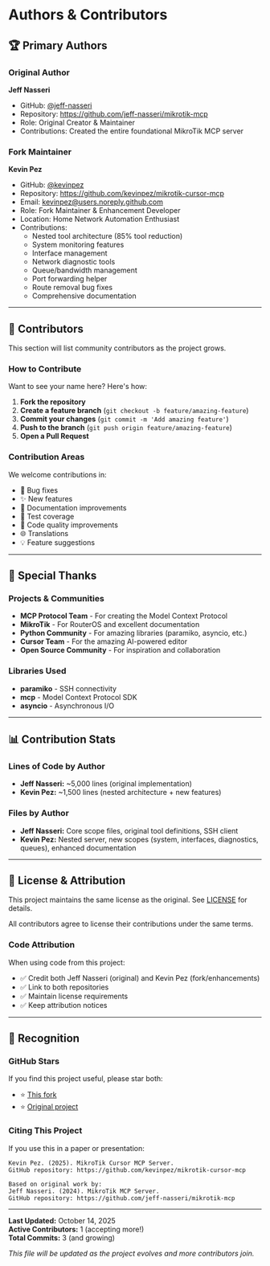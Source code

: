 # Authors & Contributors

## 🏆 Primary Authors

### Original Author

**Jeff Nasseri**
- GitHub: [@jeff-nasseri](https://github.com/jeff-nasseri)
- Repository: https://github.com/jeff-nasseri/mikrotik-mcp
- Role: Original Creator & Maintainer
- Contributions: Created the entire foundational MikroTik MCP server

### Fork Maintainer

**Kevin Pez**
- GitHub: [@kevinpez](https://github.com/kevinpez)
- Repository: https://github.com/kevinpez/mikrotik-cursor-mcp
- Email: kevinpez@users.noreply.github.com
- Role: Fork Maintainer & Enhancement Developer
- Location: Home Network Automation Enthusiast
- Contributions:
  - Nested tool architecture (85% tool reduction)
  - System monitoring features
  - Interface management
  - Network diagnostic tools
  - Queue/bandwidth management
  - Port forwarding helper
  - Route removal bug fixes
  - Comprehensive documentation

---

## 🤝 Contributors

This section will list community contributors as the project grows.

### How to Contribute

Want to see your name here? Here's how:

1. **Fork the repository**
2. **Create a feature branch** (`git checkout -b feature/amazing-feature`)
3. **Commit your changes** (`git commit -m 'Add amazing feature'`)
4. **Push to the branch** (`git push origin feature/amazing-feature`)
5. **Open a Pull Request**

### Contribution Areas

We welcome contributions in:
- 🐛 Bug fixes
- ✨ New features
- 📝 Documentation improvements
- 🧪 Test coverage
- 🎨 Code quality improvements
- 🌐 Translations
- 💡 Feature suggestions

---

## 🙏 Special Thanks

### Projects & Communities

- **MCP Protocol Team** - For creating the Model Context Protocol
- **MikroTik** - For RouterOS and excellent documentation
- **Python Community** - For amazing libraries (paramiko, asyncio, etc.)
- **Cursor Team** - For the amazing AI-powered editor
- **Open Source Community** - For inspiration and collaboration

### Libraries Used

- **paramiko** - SSH connectivity
- **mcp** - Model Context Protocol SDK
- **asyncio** - Asynchronous I/O

---

## 📊 Contribution Stats

### Lines of Code by Author

- **Jeff Nasseri:** ~5,000 lines (original implementation)
- **Kevin Pez:** ~1,500 lines (nested architecture + new features)

### Files by Author

- **Jeff Nasseri:** Core scope files, original tool definitions, SSH client
- **Kevin Pez:** Nested server, new scopes (system, interfaces, diagnostics, queues), enhanced documentation

---

## 📜 License & Attribution

This project maintains the same license as the original. See [LICENSE](LICENSE) for details.

All contributors agree to license their contributions under the same terms.

### Code Attribution

When using code from this project:
- ✅ Credit both Jeff Nasseri (original) and Kevin Pez (fork/enhancements)
- ✅ Link to both repositories
- ✅ Maintain license requirements
- ✅ Keep attribution notices

---

## 🌟 Recognition

### GitHub Stars
If you find this project useful, please star both:
- ⭐ [This fork](https://github.com/kevinpez/mikrotik-cursor-mcp)
- ⭐ [Original project](https://github.com/jeff-nasseri/mikrotik-mcp)

### Citing This Project

If you use this in a paper or presentation:

```
Kevin Pez. (2025). MikroTik Cursor MCP Server.
GitHub repository: https://github.com/kevinpez/mikrotik-cursor-mcp

Based on original work by:
Jeff Nasseri. (2024). MikroTik MCP Server.
GitHub repository: https://github.com/jeff-nasseri/mikrotik-mcp
```

---

**Last Updated:** October 14, 2025  
**Active Contributors:** 1 (accepting more!)  
**Total Commits:** 3 (and growing)

*This file will be updated as the project evolves and more contributors join.*
